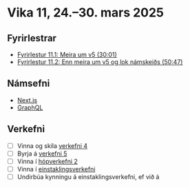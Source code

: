 # Vika 11, 24.–30. mars 2025

## Fyrirlestrar

- [Fyrirlestur 11.1: Meira um v5 (30:01)](https://www.youtube.com/watch?v=iOrgfqls2sE)
- [Fyrirlestur 11.2: Enn meira um v5 og lok námskeiðs (50:47)](https://youtu.be/m7BI29LyI7w)

## Námsefni

- [Next.js](../namsefni/18.nextjs/)
- [GraphQL](../namsefni/19.graphql/)

## Verkefni

- [ ] Vinna og skila [verkefni 4](https://github.com/vefforritun/vef2-2025-v4)
- [ ] Byrja á [verkefni 5](https://github.com/vefforritun/vef2-2025-v5)
- [ ] Vinna í [hópverkefni 2](https://github.com/vefforritun/vef2-2025-h2)
- [ ] Vinna í [einstaklingsverkefni](https://github.com/vefforritun/vef2-2025-einstaklings)
- [ ] Undirbúa kynningu á einstaklingsverkefni, ef við á
